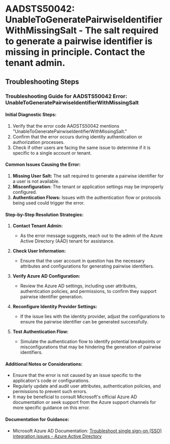 # AADSTS50042: UnableToGeneratePairwiseIdentifierWithMissingSalt - The salt required to generate a pairwise identifier is missing in principle. Contact the tenant admin.


## Troubleshooting Steps
### Troubleshooting Guide for AADSTS50042 Error: UnableToGeneratePairwiseIdentifierWithMissingSalt

#### Initial Diagnostic Steps:
1. Verify that the error code AADSTS50042 mentions "UnableToGeneratePairwiseIdentifierWithMissingSalt."
2. Confirm that the error occurs during identity authentication or authorization processes.
3. Check if other users are facing the same issue to determine if it is specific to a single account or tenant.
  
#### Common Issues Causing the Error:
1. **Missing User Salt:** The salt required to generate a pairwise identifier for a user is not available.
2. **Misconfiguration:** The tenant or application settings may be improperly configured.
3. **Authentication Flows:** Issues with the authentication flow or protocols being used could trigger the error.

#### Step-by-Step Resolution Strategies:
1. **Contact Tenant Admin:**
   - As the error message suggests, reach out to the admin of the Azure Active Directory (AAD) tenant for assistance.
   
2. **Check User Information:**
   - Ensure that the user account in question has the necessary attributes and configurations for generating pairwise identifiers.
   
3. **Verify Azure AD Configuration:**
   - Review the Azure AD settings, including user attributes, authentication policies, and permissions, to confirm they support pairwise identifier generation.
   
4. **Reconfigure Identity Provider Settings:**
   - If the issue lies with the identity provider, adjust the configurations to ensure the pairwise identifier can be generated successfully.
   
5. **Test Authentication Flow:**
   - Simulate the authentication flow to identify potential breakpoints or misconfigurations that may be hindering the generation of pairwise identifiers.

#### Additional Notes or Considerations:
- Ensure that the error is not caused by an issue specific to the application's code or configurations.
- Regularly update and audit user attributes, authentication policies, and permissions to prevent such errors.
- It may be beneficial to consult Microsoft's official Azure AD documentation or seek support from the Azure support channels for more specific guidance on this error.

#### Documentation for Guidance:
- Microsoft Azure AD Documentation: [Troubleshoot single sign-on (SSO) integration issues - Azure Active Directory](https://docs.microsoft.com/en-us/azure/active-directory/manage-apps/troubleshoot-sso)